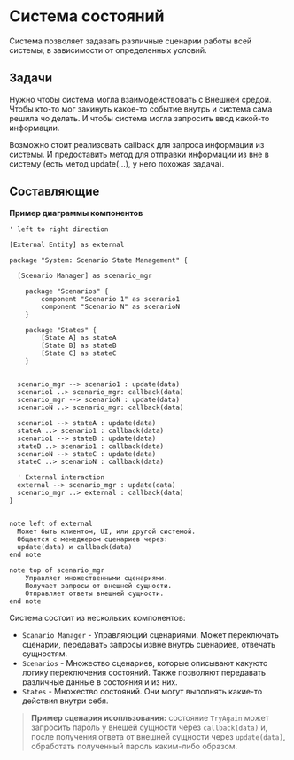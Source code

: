 # Система состояний

Система позволяет задавать различные сценарии работы всей системы, в зависимости от определенных условий.

## Задачи

Нужно чтобы система могла взаимодействовать с Внешней средой. Чтобы кто-то мог закинуть какое-то событие внутрь и система сама решила чо делать. И чтобы система могла запросить ввод какой-то информации.

Возможно стоит реализовать callback для запроса информации из системы.
И предоставить метод для отправки информации из вне в систему (есть метод update(...), у него похожая задача).

## Составляющие

**Пример диаграммы компонентов**

```plantuml
' left to right direction

[External Entity] as external

package "System: Scenario State Management" {

  [Scenario Manager] as scenario_mgr

    package "Scenarios" {
        component "Scenario 1" as scenario1
        component "Scenario N" as scenarioN
    }

    package "States" {
        [State A] as stateA
        [State B] as stateB
        [State C] as stateC
    }


  scenario_mgr --> scenario1 : update(data)
  scenario1 ..> scenario_mgr: callback(data)
  scenario_mgr --> scenarioN : update(data)
  scenarioN ..> scenario_mgr: callback(data)

  scenario1 --> stateA : update(data)
  stateA ..> scenario1 : callback(data)
  scenario1 --> stateB : update(data)
  stateB ..> scenario1 : callback(data)
  scenarioN --> stateC : update(data)
  stateC ..> scenarioN : callback(data)

  ' External interaction
  external --> scenario_mgr : update(data)
  scenario_mgr ..> external : callback(data)
}


note left of external
  Может быть клиентом, UI, или другой системой.
  Общается с менеджером сценариев через:
  update(data) и callback(data)
end note

note top of scenario_mgr
    Управляет множественными сценариями.
    Получает запросы от внешней сущности.
    Отправляет ответы внешней сущности.
end note

```


Система состоит из нескольких компонентов:
-  `Scanario Manager` - Управляющий сценариями. Может переключать сценарии, передавать запросы извне внутрь сценариев, отвечать сущностям.
- `Scenarios` - Множество сценариев, которые описывают какуюто логику переключения состояний. Также позволяют передавать различные данные в состояния и из них.
- `States` - Множество состояний. Они могут выполнять какие-то действия внутри себя. 


> **Пример сценария исопльзования:** состояние `TryAgain` может запросить пароль у внешей сущности через `callback(data)` и, после получения ответа от внешней сущности через `update(data)`, обработать полученный пароль каким-либо образом.

